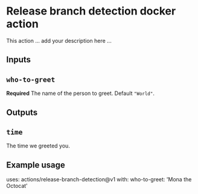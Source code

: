 # Release branch detection docker action

This action ... add your description here ...

## Inputs

## `who-to-greet`

**Required** The name of the person to greet. Default `"World"`.

## Outputs

## `time`

The time we greeted you.

## Example usage

uses: actions/release-branch-detection@v1
with:
who-to-greet: 'Mona the Octocat'
